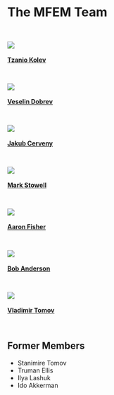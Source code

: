 # The MFEM Team

<br>

<div class="col-md-3 col-sm-4 col-xs-12">
    <p class="centered">
    <a href="http://people.llnl.gov/kolev1">
    <img class="teamphoto" src="../img/tzanio.jpg">
    <br><br><strong>Tzanio Kolev</strong></a></p><br>
</div>

<div class="col-md-3 col-sm-4 col-xs-12">
    <p class="centered">
    <a href="http://people.llnl.gov/dobrev1">
    <img class="teamphoto" src="../img/veselin.jpg">
    <br><br><strong>Veselin Dobrev</strong></a></p><br>
</div>

<div class="col-md-3 col-sm-4 col-xs-12">
    <p class="centered">
    <a href="http://people.llnl.gov/cerveny1">
    <img class="teamphoto" src="../img/jakub.jpg">
    <br><br><strong>Jakub Cerveny</strong></a></p><br>
</div>

<div class="col-md-3 col-sm-4 col-xs-12">
    <p class="centered">
    <a href="http://people.llnl.gov/stowell1">
    <img class="teamphoto" src="../img/mark.jpg">
    <br><br><strong>Mark Stowell</strong></a></p><br>
</div>

<div class="col-md-3 col-sm-4 col-xs-12">
    <p class="centered">
    <a href="http://people.llnl.gov/fisher47">
    <img class="teamphoto" src="../img/aaron.jpg">
    <br><br><strong>Aaron Fisher</strong></a></p><br>
</div>

<div class="col-md-3 col-sm-4 col-xs-12">
    <p class="centered">
    <a href="http://people.llnl.gov/anderson110">
    <img class="teamphoto" src="../img/bob.jpg">
    <br><br><strong>Bob Anderson</strong></a></p><br>
</div>

<div class="col-md-3 col-sm-4 col-xs-12">
    <p class="centered">
    <a href="http://people.llnl.gov/tomov2">
    <img class="teamphoto" src="../img/vladimir.jpg">
    <br><br><strong>Vladimir Tomov</strong></a></p><br>
</div>

<div class="clearfix"></div>

## Former Members

- Stanimire Tomov
- Truman Ellis
- Ilya Lashuk
- Ido Akkerman

